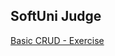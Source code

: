 ## SoftUni Judge

[Basic CRUD - Exercise](https://judge.softuni.org/Contests/Practice/DownloadResource/58195)
